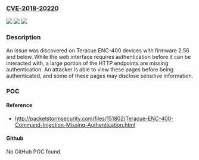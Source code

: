 ### [CVE-2018-20220](https://cve.mitre.org/cgi-bin/cvename.cgi?name=CVE-2018-20220)
![](https://img.shields.io/static/v1?label=Product&message=n%2Fa&color=blue)
![](https://img.shields.io/static/v1?label=Version&message=n%2Fa&color=blue)
![](https://img.shields.io/static/v1?label=Vulnerability&message=n%2Fa&color=brighgreen)

### Description

An issue was discovered on Teracue ENC-400 devices with firmware 2.56 and below. While the web interface requires authentication before it can be interacted with, a large portion of the HTTP endpoints are missing authentication. An attacker is able to view these pages before being authenticated, and some of these pages may disclose sensitive information.

### POC

#### Reference
- http://packetstormsecurity.com/files/151802/Teracue-ENC-400-Command-Injection-Missing-Authentication.html

#### Github
No GitHub POC found.

